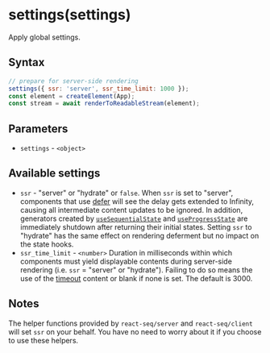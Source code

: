 # settings(settings)

Apply global settings.

## Syntax

```js
// prepare for server-side rendering
settings({ ssr: 'server', ssr_time_limit: 1000 });
const element = createElement(App);
const stream = await renderToReadableStream(element);
```

## Parameters

* `settings` - `<object>`

## Available settings

* `ssr` - "server" or "hydrate" or `false`. When `ssr` is set to "server", components that use [defer](./defer.md) will see the delay gets extended to Infinity, causing all intermediate content updates to be ignored. In addition,
generators created by [`useSequentialState`](./useSequentialState.md) and
[`useProgressState`](./useProgressiveState) are immediately shutdown after returning their initial states. Setting
`ssr` to "hydrate" has the same effect on rendering deferment but no impact on the state hooks.
* `ssr_time_limit` - `<number>` Duration in milliseconds within which components must yield displayable contents
during server-side rendering (i.e. `ssr` = "server" or "hydrate"). Failing to do so means the use of the [timeout](./timeout.md) content or blank if none is set. The default is 3000.

## Notes

The helper functions provided by `react-seq/server` and `react-seq/client` will set `ssr` on your behalf. You
have no need to worry about it if you choose to use these helpers.
